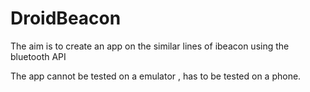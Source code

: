 DroidBeacon
===========

The aim is to create an app on the similar lines of ibeacon using the bluetooth API

The app cannot be tested on a emulator , has to be tested on a phone. 
